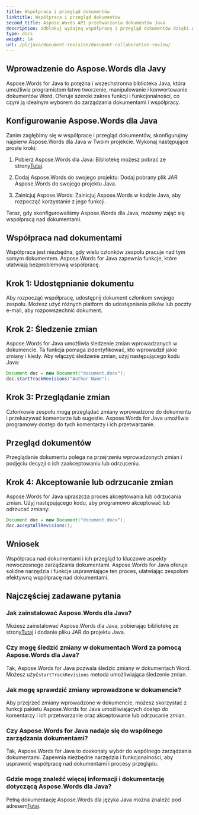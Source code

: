 ```yaml
---
title: Współpraca i przegląd dokumentów
linktitle: Współpraca i przegląd dokumentów
second_title: Aspose.Words API przetwarzania dokumentów Java
description: Odblokuj wydajną współpracę i przegląd dokumentów dzięki Aspose.Words dla Java. Dowiedz się, jak śledzić zmiany, udostępniać dokumenty i usprawniać przepływ pracy.
type: docs
weight: 14
url: /pl/java/document-revision/document-collaboration-review/
---
```


## Wprowadzenie do Aspose.Words dla Javy

Aspose.Words for Java to potężna i wszechstronna biblioteka Java, która umożliwia programistom łatwe tworzenie, manipulowanie i konwertowanie dokumentów Word. Oferuje szeroki zakres funkcji i funkcjonalności, co czyni ją idealnym wyborem do zarządzania dokumentami i współpracy.

## Konfigurowanie Aspose.Words dla Java

Zanim zagłębimy się w współpracę i przegląd dokumentów, skonfigurujmy najpierw Aspose.Words dla Java w Twoim projekcie. Wykonaj następujące proste kroki:

1.  Pobierz Aspose.Words dla Java: Bibliotekę możesz pobrać ze strony[Tutaj](https://releases.aspose.com/words/java/).

2. Dodaj Aspose.Words do swojego projektu: Dodaj pobrany plik JAR Aspose.Words do swojego projektu Java.

3. Zainicjuj Aspose.Words: Zainicjuj Aspose.Words w kodzie Java, aby rozpocząć korzystanie z jego funkcji.

Teraz, gdy skonfigurowaliśmy Aspose.Words dla Java, możemy zająć się współpracą nad dokumentami.

## Współpraca nad dokumentami

Współpraca jest niezbędna, gdy wielu członków zespołu pracuje nad tym samym dokumentem. Aspose.Words for Java zapewnia funkcje, które ułatwiają bezproblemową współpracę.

## Krok 1: Udostępnianie dokumentu

Aby rozpocząć współpracę, udostępnij dokument członkom swojego zespołu. Możesz użyć różnych platform do udostępniania plików lub poczty e-mail, aby rozpowszechnić dokument.

## Krok 2: Śledzenie zmian

Aspose.Words for Java umożliwia śledzenie zmian wprowadzanych w dokumencie. Ta funkcja pomaga zidentyfikować, kto wprowadził jakie zmiany i kiedy. Aby włączyć śledzenie zmian, użyj następującego kodu Java:

```java
Document doc = new Document("document.docx");
doc.startTrackRevisions("Author Name");
```

## Krok 3: Przeglądanie zmian

Członkowie zespołu mogą przeglądać zmiany wprowadzone do dokumentu i przekazywać komentarze lub sugestie. Aspose.Words for Java umożliwia programowy dostęp do tych komentarzy i ich przetwarzanie.

## Przegląd dokumentów

Przeglądanie dokumentu polega na przejrzeniu wprowadzonych zmian i podjęciu decyzji o ich zaakceptowaniu lub odrzuceniu.

## Krok 4: Akceptowanie lub odrzucanie zmian

Aspose.Words for Java upraszcza proces akceptowania lub odrzucania zmian. Użyj następującego kodu, aby programowo akceptować lub odrzucać zmiany:

```java
Document doc = new Document("document.docx");
doc.acceptAllRevisions();
```

## Wniosek

Współpraca nad dokumentami i ich przegląd to kluczowe aspekty nowoczesnego zarządzania dokumentami. Aspose.Words for Java oferuje solidne narzędzia i funkcje usprawniające ten proces, ułatwiając zespołom efektywną współpracę nad dokumentami.

## Najczęściej zadawane pytania

### Jak zainstalować Aspose.Words dla Java?

 Możesz zainstalować Aspose.Words dla Java, pobierając bibliotekę ze strony[Tutaj](https://releases.aspose.com/words/java/) i dodanie pliku JAR do projektu Java.

### Czy mogę śledzić zmiany w dokumentach Word za pomocą Aspose.Words dla Java?

 Tak, Aspose.Words for Java pozwala śledzić zmiany w dokumentach Word. Możesz użyć`startTrackRevisions` metoda umożliwiająca śledzenie zmian.

### Jak mogę sprawdzić zmiany wprowadzone w dokumencie?

Aby przejrzeć zmiany wprowadzone w dokumencie, możesz skorzystać z funkcji pakietu Aspose.Words for Java umożliwiających dostęp do komentarzy i ich przetwarzanie oraz akceptowanie lub odrzucanie zmian.

### Czy Aspose.Words for Java nadaje się do wspólnego zarządzania dokumentami?

Tak, Aspose.Words for Java to doskonały wybór do wspólnego zarządzania dokumentami. Zapewnia niezbędne narzędzia i funkcjonalności, aby usprawnić współpracę nad dokumentami i procesy przeglądu.

### Gdzie mogę znaleźć więcej informacji i dokumentację dotyczącą Aspose.Words dla Java?

 Pełną dokumentację Aspose.Words dla języka Java można znaleźć pod adresem[Tutaj](https://reference.aspose.com/words/java/).